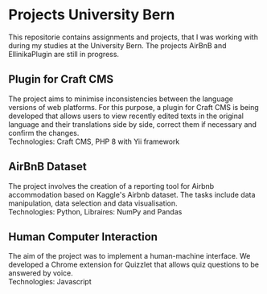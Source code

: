 # Projects University Bern

This repositorie contains assignments and projects, that I was working with during my studies at the University Bern. 
The projects AirBnB and EllinikaPlugin are still in progress. 
## Plugin for Craft CMS

The project aims to minimise inconsistencies between the language versions of web platforms. For this purpose, a plugin for Craft CMS is being developed that allows users to view recently edited texts in the original language and their translations side by side, correct them if necessary and confirm the changes.<br>
Technologies: Craft CMS, PHP 8 with Yii framework
## AirBnB Dataset
The project involves the creation of a reporting tool for Airbnb accommodation based on Kaggle's Airbnb dataset. The tasks include data manipulation, data selection and data visualisation.<br>
Technologies: Python, Libraires: NumPy and Pandas

## Human Computer Interaction
The aim of the project was to implement a human-machine interface. We developed a Chrome extension for Quizzlet that allows quiz questions to be answered by voice.<br>
Technologies: Javascript
